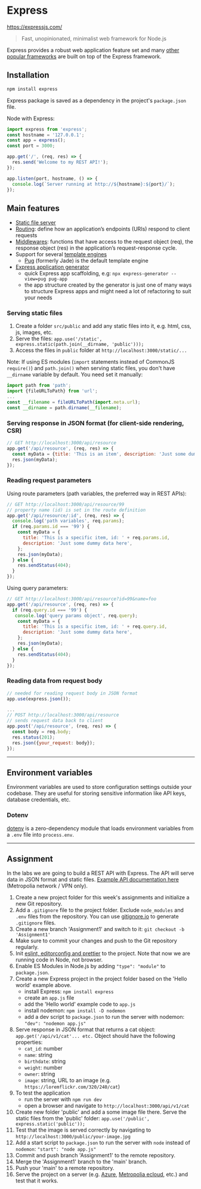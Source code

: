 # Express

<https://expressjs.com/>

>Fast, unopinionated, minimalist web framework for Node.js

Express provides a robust web application feature set and many [other popular frameworks](https://expressjs.com/en/resources/frameworks.html) are built on top of the Express framework.

## Installation

```bash
npm install express
```

Express package is saved as a dependency in the project's `package.json` file.

Node with Express:

```js
import express from 'express';
const hostname = '127.0.0.1';
const app = express();
const port = 3000;

app.get('/', (req, res) => {
  res.send('Welcome to my REST API!');
});

app.listen(port, hostname, () => {
  console.log(`Server running at http://${hostname}:${port}/`);
});
```

## Main features

- [Static file server](https://expressjs.com/en/starter/static-files.html)
- [Routing](https://expressjs.com/en/guide/routing.html): define how an application’s endpoints (URIs) respond to client requests
- [Middlewares](https://expressjs.com/en/guide/using-middleware.html): functions that have access to the request object (req), the response object (res) in the application’s request-response cycle.
- Support for several [template engines](https://expressjs.com/en/guide/using-template-engines.html)
    - [Pug](https://pugjs.org/) (formerly Jade) is the default template engine
- [Express application generator](https://expressjs.com/en/starter/generator.html)
    - quick Express app scaffolding, e.g: `npx express-generator --view=pug pug-app`
    - the app structure created by the generator is just one of many ways to structure Express apps and might need a lot of refactoring to suit your needs

### Serving static files

1. Create a folder `src/public` and add any static files into it, e.g. html, css, js, images, etc.
1. Serve the files: `app.use('/static', express.static(path.join(__dirname, 'public')));`
1. Access the files in `public` folder at `http://localhost:3000/static/...`

Note: If using ES modules (`import` statements instead of CommonJS `require()`) and `path.join()` when serving static files, you don't have `__dirname` variable by default. You need set it manually:

```js
import path from 'path';
import {fileURLToPath} from 'url';
...
const __filename = fileURLToPath(import.meta.url);
const __dirname = path.dirname(__filename);
```

### Serving response in JSON format (for client-side rendering, CSR)

```js
// GET http://localhost:3000/api/resource
app.get('/api/resource', (req, res) => {
  const myData = {title: 'This is an item', description: 'Just some dummy data here'};
  res.json(myData);
});
```

### Reading request parameters

Using route parameters (path variables, the preferred way in REST APIs):

```js
// GET http://localhost:3000/api/resource/99
// property name (id) is set in the route definition
app.get('/api/resource/:id', (req, res) => {
  console.log('path variables', req.params);
  if (req.params.id === '99') {
    const myData = {
      title: 'This is a specific item, id: ' + req.params.id,
      description: 'Just some dummy data here',
    };
    res.json(myData);
  } else {
    res.sendStatus(404);
  }
});
```

Using query parameters:

```js
// GET http://localhost:3000/api/resource?id=99&name=foo
app.get('/api/resource', (req, res) => {
  if (req.query.id === '99') {
   console.log('query params object', req.query);
    const myData = {
      title: 'This is a specific item, id: ' + req.query.id,
      description: 'Just some dummy data here',
    };
    res.json(myData);
  } else {
    res.sendStatus(404);
  }
});
```

### Reading data from request body

```js
// needed for reading request body in JSON format
app.use(express.json());

...
// POST http://localhost:3000/api/resource
// sends request data back to client
app.post('/api/resource', (req, res) => {
  const body = req.body;
  res.status(201);
  res.json({your_request: body});
});
```

---

## Environment variables

Environment variables are used to store configuration settings outside your codebase. They are useful for storing sensitive information like API keys, database credentials, etc.

### Dotenv

[dotenv](https://www.npmjs.com/package/dotenv) is a zero-dependency module that loads environment variables from a `.env` file into `process.env`.


---

## Assignment

In the labs we are going to build a REST API with Express. The API will serve data in JSON format and static files. [Example API documentation here](http://10.120.32.98/cats/docs/) (Metropolia network / VPN only).


1. Create a new project folder for this week's assignments and initialize a new Git repository.
2. Add a `.gitignore` file to the project folder. Exclude `node_modules` and `.env` files from the repository. You can use [gitignore.io](https://www.toptal.com/developers/gitignore) to generate `.gitignore` files.
3. Create a new branch 'Assignment1' and switch to it: `git checkout -b 'Assignment1'`
4. Make sure to commit your changes and push to the Git repository regularly.
5. Init [eslint, editorconfig and prettier](../Week2/tools_pt2.md#generating-javascript-project-settings-for-prettier-eslint-and-editorconfig) to the project. Note that now we are running code in Node, not browser.
6. Enable ES Modules in Node.js by adding `"type": "module"` to `package.json`.
7. Create a new Express project in the project folder based on the 'Hello world' example above.
   - install Express: `npm install express`
   - create an `app.js` file
   - add the 'Hello world' example code to `app.js`
   - install nodemon: `npm install -D nodemon`
   - add a dev script to `package.json` to run the server with nodemon: `"dev": "nodemon app.js"`
8. Serve response in JSON format that returns a cat object: `app.get('/api/v1/cat'... etc.` Object should have the following properties:
    - `cat_id`: number
    - `name`: string
    - `birthdate`: string
    - `weight`: number
    - `owner`: string
    - `image`: string, URL to an image (e.g. `https://loremflickr.com/320/240/cat`)
9. To test the application
    - run the server with `npm run dev`
    - open a browser and navigate to `http://localhost:3000/api/v1/cat`
10. Create new folder 'public' and add a some image file there. Serve the static files from the 'public' folder: `app.use('/public', express.static('public'));`
11. Test that the image is served correctly by navigating to `http://localhost:3000/public/your-image.jpg`
12. Add a start script to `package.json` to run the server with `node` instead of `nodemon`: `"start": "node app.js"`
13. Commit and push branch 'Assignment1' to the remote repository.
14. Merge the 'Assignment1' branch to the 'main' branch.
15. Push your 'main' to a remote repository.
16. Serve the project on a server (e.g. [Azure](https://www.youtube.com/playlist?list=PLKenVLUxjmH_1obN-sz7KvOcBHbRuTdiO), [Metropolia ecloud](https://docs.google.com/document/d/10_NYlJdMaDE_Cv3yZvaZn2g9scs8-n7GOYxOgSrAgC0/edit#heading=h.vfts8ixd14uo), etc.) and test that it works.
